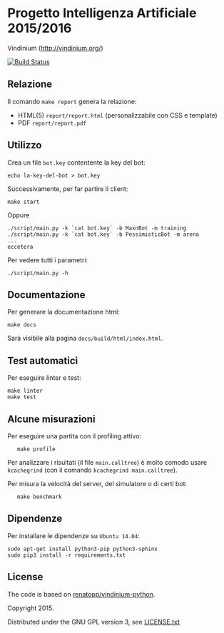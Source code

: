 # Progetto Intelligenza Artificiale 2015/2016

Vindinium (http://vindinium.org/)

[![Build Status](https://magnum.travis-ci.com/fpoli/ia1516.svg?token=XpqKLcynjTRxpC4xqqri)](https://magnum.travis-ci.com/fpoli/ia1516)


## Relazione

Il comando `make report` genera la relazione:

- HTML(5) `report/report.html` (personalizzabile con CSS e template)
- PDF `report/report.pdf`


## Utilizzo

Crea un file `bot.key` contentente la key del bot:

	echo la-key-del-bot > bot.key

Successivamente, per far partire il client:

	make start

Oppure

	./script/main.py -k `cat bot.key` -b MaxnBot -m training
	./script/main.py -k `cat bot.key` -b PessimisticBot -m arena
	...
	eccetera

Per vedere tutti i parametri:

	./script/main.py -h


## Documentazione

Per generare la documentazione html:

	make docs

Sarà visibile alla pagina `docs/build/html/index.html`.


## Test automatici

Per eseguire linter e test:

	make linter
	make test


## Alcune misurazioni

Per eseguire una partita con il profiling attivo:

       make profile

Per analizzare i risultati (il file `main.calltree`) è molto comodo usare
`kcachegrind` (con il comando `kcachegrind main.calltree`).

Per misura la velocità del server, del simulatore o di certi bot:

       make benchmark


## Dipendenze

Per installare le dipendenze su `Ubuntu 14.04`:

	sudo apt-get install python3-pip python3-sphinx
	sudo pip3 install -r requirements.txt


## License

The code is based on [renatopp/vindinium-python](https://github.com/renatopp/vindinium-python).

Copyright 2015.

Distributed under the GNU GPL version 3, see [LICENSE.txt](LICENSE.txt)
